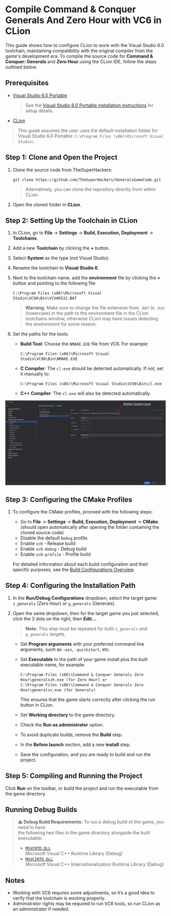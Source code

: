 # Compile Command & Conquer Generals And Zero Hour with VC6 in CLion

This guide shows how to configure CLion to work with the Visual Studio 6.0 toolchain, maintaining
compatibility with the original compiler from the game's development era. To compile the source code for
**Command & Conquer: Generals** and **Zero Hour** using the CLion IDE, follow the steps outlined below.

## Prerequisites

- [Visual Studio 6.0 Portable](https://github.com/itsmattkc/MSVC600)
  > See the [Visual Studio 6.0 Portable installation instructions](build_with_msvc6.md#visual-studio-60-portable)
  > for setup details.
- [CLion](https://www.jetbrains.com/clion/)

> This guide assumes the user uses the default installation
> folder for Visual Studio 6.0 Portable: `C:\Program Files (x86)\Microsoft Visual Studio\`

## Step 1: Clone and Open the Project

1. Clone the source code from TheSuperHackers:

   ```shell
   git clone https://github.com/TheSuperHackers/GeneralsGameCode.git
   ```

   > Alternatively, you can clone the repository directly from within CLion.

2. Open the cloned folder in **CLion**.

## Step 2: Setting Up the Toolchain in CLion

1. In CLion, go to **File** → **Settings** → **Build, Execution,
   Deployment** → **Toolchains**.
2. Add a new **Toolchain** by clicking the **+** button.
3. Select **System** as the type (not Visual Studio).
4. Rename the toolchain to **Visual Studio 6**.
5. Next to the toolchain name, add the **environment** file by clicking the
   **+** button and pointing to the following file:

   ```text
   C:\Program Files (x86)\Microsoft Visual Studio\VC98\Bin\VCVARS32.BAT
   ```

   > **Warning**: Make sure to change the file extension from `.BAT` to `.bat` (lowercase) in the path to the
   > environment file in the CLion toolchains window, otherwise CLion may have issues detecting the environment
   > for some reason.

6. Set the paths for the tools:
   - **Build Tool**: Choose the `NMAKE.EXE` file from VC6. For example:

     ```text
     C:\Program Files (x86)\Microsoft Visual Studio\VC98\Bin\NMAKE.EXE
     ```

   - **C Compiler**: The `cl.exe` should be detected automatically. If not, set
     it manually to:

     ```text
     C:\Program Files (x86)\Microsoft Visual Studio\VC98\Bin\cl.exe
     ```

   - **C++ Compiler**: The `cl.exe` will also be detected automatically.

![CLion VC6 Toolchain Configuration](https://github.com/TheSuperHackers/GeneralsWiki/raw/refs/heads/main/SourceCode/Builds/files/clionvc6toolchain.png)

## Step 3: Configuring the CMake Profiles

1. To configure the CMake profiles, proceed with the following steps:
   - Go to **File** → **Settings** → **Build, Execution, Deployment** → **CMake**.
   (should open automatically after opening the folder containing the cloned source code)
   - Disable the default `Debug` profile.
   - Enable `vc6` - Release build
   - Enable `vc6-debug` - Debug build
   - Enable `vc6-profile` - Profile build

   For detailed information about each build configuration and their specific purposes, see the [Build Configurations Overview](https://github.com/TheSuperHackers/GeneralsGameCode/wiki/build_configuration).

## Step 4: Configuring the Installation Path

1. In the **Run/Debug Configurations** dropdown, select the target game: `z_generals` (Zero Hour) or `g_generals` (Generals).
2. Open the same dropdown, then for the target game you just selected, click the 3 dots on the right, then **Edit...**

   > **Note:** This step must be repeated for both `z_generals` and `g_generals` targets.

   - Set **Program arguments** with your preferred command line arguments, such as `-win`, `-quickstart`, etc.
   - Set **Executable** to the path of your game install plus the built executable name, for example:

     ```text
     C:\Program Files (x86)\Command & Conquer Generals Zero Hour\generalszh.exe (for Zero Hour) or
     C:\Program Files (x86)\Command & Conquer Generals Zero Hour\generalsv.exe (for Generals)
     ```

     This ensures that the game starts correctly after clicking the run button in CLion.

   - Set **Working directory** to the game directory.
   - Check the **Run as administrator** option.
   - To avoid duplicate builds, remove the **Build** step.
   - In the **Before launch** section, add a new **install** step.
   - Save the configuration, and you are ready to build and run the project.

## Step 5: Compiling and Running the Project

   Click **Run** on the toolbar, or build the project and run the executable from the
   game directory.

## Running Debug Builds

> **⚠️ Debug Build Requirements:** To run a debug build of the game, you need to have  
> the following two files in the game directory alongside the built executable:
>
> - [`MSVCRTD.DLL`](https://github.com/TheSuperHackers/GeneralsWiki/raw/refs/heads/main/SourceCode/Builds/files/MSVCRTD.DLL)  
>   Microsoft Visual C++ Runtime Library (Debug)
> - [`MSVCIRTD.DLL`](https://github.com/TheSuperHackers/GeneralsWiki/raw/refs/heads/main/SourceCode/Builds/files/MSVCIRTD.DLL)  
>   Microsoft Visual C++ Internationalization Runtime Library (Debug)

## Notes

- Working with VC6 requires some adjustments, so it’s a good idea to verify
  that the toolchain is working properly.
- Administrator rights may be required to run VC6 tools, so run CLion as an administrator if
  needed.

